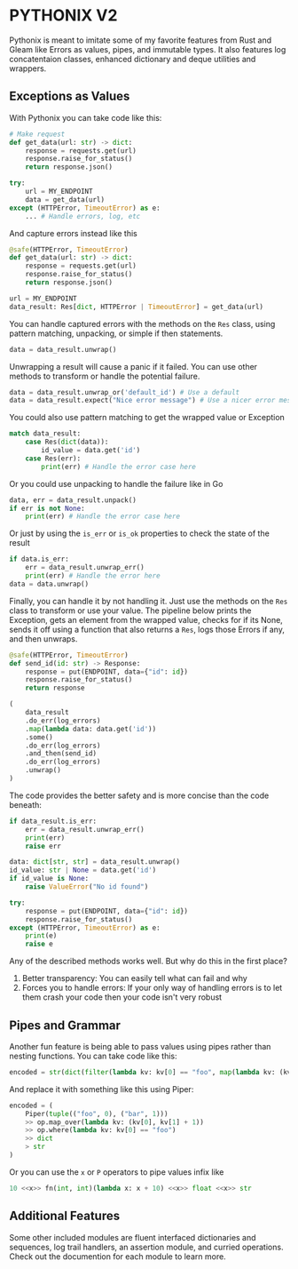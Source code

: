 # PYTHONIX V2

Pythonix is meant to imitate some of my favorite features from Rust and Gleam like Errors as values, pipes, and immutable types.
It also features log concatentaion classes, enhanced dictionary and deque utilities and wrappers.

## Exceptions as Values

With Pythonix you can take code like this:

```python
# Make request
def get_data(url: str) -> dict:
    response = requests.get(url)
    response.raise_for_status()
    return response.json()

try:
    url = MY_ENDPOINT
    data = get_data(url)
except (HTTPError, TimeoutError) as e:
    ... # Handle errors, log, etc
```

And capture errors instead like this

```python
@safe(HTTPError, TimeoutError)
def get_data(url: str) -> dict:
    response = requests.get(url)
    response.raise_for_status()
    return response.json()

url = MY_ENDPOINT
data_result: Res[dict, HTTPError | TimeoutError] = get_data(url)
```

You can handle captured errors with the methods on the `Res` class, using pattern matching, unpacking, or simple if then statements.

```python
data = data_result.unwrap()
```

Unwrapping a result will cause a panic if it failed. You can use other methods to transform or handle the potential failure.

```python
data = data_result.unwrap_or('default_id') # Use a default
data = data_result.expect("Nice error message") # Use a nicer error message
```

You could also use pattern matching to get the wrapped value or Exception

```python
match data_result:
    case Res(dict(data)):
        id_value = data.get('id')
    case Res(err):
        print(err) # Handle the error case here
```

Or you could use unpacking to handle the failure like in Go

```python
data, err = data_result.unpack()
if err is not None:
    print(err) # Handle the error case here
```

Or just by using the `is_err` or `is_ok` properties to check the state of the result

```python
if data.is_err:
    err = data_result.unwrap_err()
    print(err) # Handle the error here
data = data.unwrap()
```

Finally, you can handle it by not handling it. Just use the methods on the `Res` class to transform or use your value.
The pipeline below prints the Exception, gets an element from the wrapped value, checks for if its None, sends it off using
a function that also returns a `Res`, logs those Errors if any, and then unwraps.

```python
@safe(HTTPError, TimeoutError)
def send_id(id: str) -> Response:
    response = put(ENDPOINT, data={"id": id})
    response.raise_for_status()
    return response

(
    data_result
    .do_err(log_errors)
    .map(lambda data: data.get('id'))
    .some()
    .do_err(log_errors)
    .and_then(send_id)
    .do_err(log_errors)
    .unwrap()
)
```

The code provides the better safety and is more concise than the code beneath:

```python
if data_result.is_err:
    err = data_result.unwrap_err()
    print(err)
    raise err

data: dict[str, str] = data_result.unwrap()
id_value: str | None = data.get('id')
if id_value is None:
    raise ValueError("No id found")

try:
    response = put(ENDPOINT, data={"id": id})
    response.raise_for_status()
except (HTTPError, TimeoutError) as e:
    print(e)
    raise e

```

Any of the described methods works well. But why do this in the first place?

1. Better transparency: You can easily tell what can fail and why
2. Forces you to handle errors: If your only way of handling errors is to let them crash your code then your code isn't very robust

## Pipes and Grammar

Another fun feature is being able to pass values using pipes rather than nesting functions. You can take code like this:

```python
encoded = str(dict(filter(lambda kv: kv[0] == "foo", map(lambda kv: (kv[0], kv[1] + 1), tuple(("foo", 0), ("bar", 1)))))
```

And replace it with something like this using Piper:

```python
encoded = (
    Piper(tuple(("foo", 0), ("bar", 1)))
    >> op.map_over(lambda kv: (kv[0], kv[1] + 1))
    >> op.where(lambda kv: kv[0] == "foo")
    >> dict
    > str
)
```

Or you can use the `x` or `P` operators to pipe values infix like

```python
10 <<x>> fn(int, int)(lambda x: x + 10) <<x>> float <<x>> str
```

## Additional Features

Some other included modules are fluent interfaced dictionaries and sequences, log trail handlers, an assertion module, and curried operations.
Check out the documention for each module to learn more.

